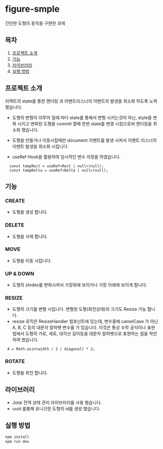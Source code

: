 # figure-smple

간단한 도형의 동작을 구현한 과제

## 목차

1. [프로젝트 소개](#프로젝트-소개)
2. [기능](#기능)
3. [라이브러리](#기능)
4. [실행 방법](#실행-방법)

## 프로젝트 소개

리액트의 state를 통한 랜더링 과 이벤트리스너의 이벤트의 발생을 최소화 하도록 노력 했습니다.

- 도형의 변형이 이루어 질때 마다 state를 통해서 변형 시키는것이 아닌, style을 변화 시키고 변화된 도형을 commit 할때 한번 state를 변경 시킴으로써 랜더링을 최소화 했습니다.

- 도형을 만들거나 이동시킬때만 document 이벤트를 발생 시켜서 이벤트 리스너의 이벤트 발생을 최소화 시킵니다.

- useRef Hook을 활용하여 임시적인 변수 저장을 하였습니다.

```
  const tempRect = useRef<Rect | null>(null);
  const tempDelta = useRef<Delta | null>(null);
```

## 기능

### CREATE

- 도형을 생성 합니다.

### DELETE

- 도형을 삭제 합니다.

### MOVE

- 도형을 이동 시킵니다.

### UP & DOWN

- 도형의 zIndex를 변화시켜서 가장위에 보이거나 가장 아래에 보이게 합니다.

### RESIZE

- 도형의 크기를 변형 시킵니다. 변형된 도형(회전상태)의 크기도 Resize 가능 합니다.
- resize 로직은 ResizeHandler 컴포넌트에 있는데, 변수중에 camelCase 가 아닌 A, B, C 등의 대문자 알파벳 변수를 가 있습니다. 이것은 통상 수학 공식이나 표현 법에서 도형의 가로, 세로, 대각선 길이등을 대문자 알파벳으로 표현하는 점을 착안하여 썼습니다.

```
 A = Math.asin(width / 2 / diagonal) * 2;
```

### ROTATE

- 도형을 회전 합니다.

## 라이브러리

- Jotai 전역 상태 관리 라이브러리를 사용 했습니다.
- uuid 를통해 유니크한 도형의 id를 생성 했습니다.

## 실행 방법

```bash
npm install
npm run dev


```
